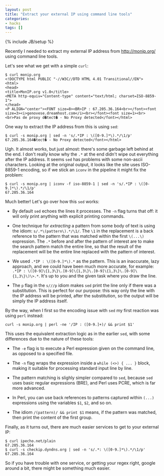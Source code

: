 ```yaml
---
layout: post
title: "Extract your external IP using command line tools"
categories:
- hacks
tags: []
---
```

{% include JB/setup %}

Recently I needed to extract my external IP address from http://monip.org/ using command line tools.

Let's see what we get with a simple `curl`:

```
$ curl monip.org
<!DOCTYPE html PUBLIC "-//W3C//DTD HTML 4.01 Transitional//EN">
<html>
<head>
<title>MonIP.org v1.0</title>
<META http-equiv="Content-type" content="text/html; charset=ISO-8859-1">
</head>
<P ALIGN="center"><FONT size=8><BR>IP : 67.205.36.164<br></font><font size=3><i>genovese.dreamhost.com</i><br></font><font size=1><br><br>Pas de proxy d�tect� - No Proxy detected</font></html>
```

One way to extract the IP address from this is using `sed`:

    $ curl -s monip.org | sed -n 's/.*IP : \([0-9.]*\).*/\1/p'
    67.205.36.164�tect� - No Proxy detected</font></html>

Ugh. It almost works, but just almost:
there's some garbage left behind at the end.
I don't really know why the `.*` at the end didn't wipe out everything after the IP address.
It seems `sed` has problems with some non-ascii characters.
Looking at the original output,
it looks like the site uses ISO-8859-1 encoding,
so if we stick an `iconv` in the pipeline it might fix the problem:

    $ curl -s monip.org | iconv -f iso-8859-1 | sed -n 's/.*IP : \([0-9.]*\).*/\1/p'
    67.205.36.164

Much better! Let's go over how this `sed` works:

- By default `sed` echoes the lines it processes.
  The `-n` flag turns that off:
  it will only print anything with explicit printing commands.

- One technique for *extracting* a pattern from some body of text is using the idiom: `s/.*\(pattern\).*/\1/`.
  The `\1` in the replacement is a back reference to the pattern that was matched within the first `\(...\)` expression.
  The `.*` before and after the pattern of interest are to make the search pattern match the entire line,
  so that the result of the replacement will be the entire line replaced with the pattern of interest.

- We used `.*IP : \([0-9.]*\).*` as the pattern.
  This is an inaccurate, lazy approach,
  and we could have been much more accurate, for example:
  `.*IP : \([0-9]\{1,3\}\.[0-9]\{1,3\}\.[0-9]\{1,3\}\.[0-9]\{1,3\}\)\>.*`.
  It's up to you and the given task where you draw the line.

- The `p` flag in the `s///p` idiom makes `sed` print the line only if there was a substitution.
  This is perfect for our purpose:
  this way only the line with the IP address will be printed,
  after the substitution,
  so the output will be simply the IP address itself.

By the way,
when I first so the encoding issue with `sed` my first reaction was using `perl` instead:

    curl -s monip.org | perl -ne '/IP : ([0-9.]+)/ && print $1'

This uses the equivalent extraction logic as in the earlier `sed`,
with some differences due to the nature of these tools:

- The `-e` flag is to execute a Perl expression given on the command line,
  as opposed to a specified file.

- The `-n` flag wraps the expression inside a `while (<>) { ... }` block,
  making it suitable for processing standard input line by line.

- The pattern matching is slighly simpler compared to `sed`,
  because `sed` uses basic regular expressions (BRE),
  and Perl uses PCRE, which is far more advanced.

- In Perl, you can use back references to patterns captured within `(...)` expressions using the variables `$1`, `$2`, and so on.

- The idiom `/(pattern)/ && print $1` means,
  if the pattern was matched,
  then print the content of the first group.

Finally, as it turns out,
there are much easier services to get to your external IP:

    $ curl ipecho.net/plain
    67.205.36.164
    $ curl -s checkip.dyndns.org | sed -n 's/.*: \([0-9.]*\).*/\1/p'
    67.205.36.164

So if you have trouble with one service,
or getting your regex right,
google around a bit,
there might be something much easier.
